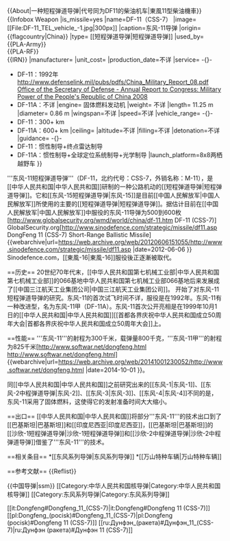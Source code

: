 {{About|一种短程弹道导弹|代号同为DF11的柴油机车|東風11型柴油機車}}
{{Infobox Weapon
|is_missile=yes
|name=DF-11（CSS-7）
|image=[[File:DF-11_TEL_vehicle_-1.jpg|300px]]
|caption=东风-11导弹
|origin= {{flagcountry|China}}
|type= [[短程弹道导弹|短程弹道导弹]]
|used_by= {{PLA-Army}}<br>{{PLA-RF}}<br>{{IRN}}
|manufacturer=
|unit_cost=
|production_date=不详
|service= -{}-
* DF-11：1992年<ref name="DOD">[http://www.defenselink.mil/pubs/pdfs/China_Military_Report_08.pdf Office of the Secretary of Defense - Annual Report to Congress: Military Power of the People's Republic of China 2008](PDF)</ref>
* DF-11A：不详
|engine= 固体燃料发动机
|weight= 不详
|length= 11.25 m
|diameter= 0.86 m
|wingspan=不详
|speed=不详
|vehicle_range= -{}-
* DF-11：300+ km<ref name="DOD" />
* DF-11A：600+ km<ref name="DOD" />
|ceiling=
|altitude=不详
|filling=不详
|detonation=不详
|guidance= -{}-
* DF-11：惯性制导+终点雷达制导
* DF-11A：惯性制导+全球定位系统制导+光学制导
|launch_platform=8x8两栖越野车
}}

'''东风-11短程弹道导弹'''（DF-11，北约代号：CSS-7，外销名称：M-11），是[[中华人民共和国|中华人民共和国]]研制的一种公路机动的[[短程弹道导弹|短程弹道导弹]]。它和[[东风-15短程弹道导弹|东风-15]]是目前[[中国人民解放军|中国人民解放军]]所使用的主要的[[短程弹道导弹|短程弹道导弹]]。据估计目前在[[中国人民解放军|中国人民解放军]]中服役的东风-11导弹为500到600枚<ref>[http://www.globalsecurity.org/wmd/world/china/df-11.htm DF-11 (CSS-7)] GlobalSecurity.org</ref><ref>[http://www.sinodefence.com/strategic/missile/df11.asp DongFeng 11 (CSS-7) Short-Range Ballistic Missile] {{webarchive|url=https://web.archive.org/web/20120606151055/http://www.sinodefence.com/strategic/missile/df11.asp |date=2012-06-06 }} Sinodefence.com</ref>，[[東風-16|東風-16]]服役後正逐漸被取代。

==历史==
20世纪70年代末，[[中华人民共和国第七机械工业部|中华人民共和国第七机械工业部]]的066基地<ref name="A">中华人民共和国第七机械工业部066基地后来发展成了[[中国三江航天工业集团公司|中国三江航天工业集团公司]]。</ref> 开始了对东风-11短程弹道导弹的研究。东风-11的首次试飞时间不详，服役是在1992年<ref name="DOD" />。东风-11有一种改进型，名为东风-11甲（DF-11A）。东风-11首次公开亮相是在1999年10月1日的[[中华人民共和国|中华人民共和国]][[首都各界庆祝中华人民共和国成立50周年大会|首都各界庆祝中华人民共和国成立50周年大会]]上。

==性能==
'''东风-11'''的射程为300千米，载弹量800千克，'''东风-11甲'''的射程为825千米<ref>[http://www.softwar.net/dongfeng.html  http://www.softwar.net/dongfeng.html] {{webarchive|url=https://web.archive.org/web/20141001230052/http://www.softwar.net/dongfeng.html |date=2014-10-01 }}</ref>。

同[[中华人民共和国|中华人民共和国]]之前研究出来的[[东风-1|东风-1]]、[[东风-2中程弹道导弹|东风-2]]、[[东风-3|东风-3]]、[[东风-4|东风-4]]不同的是，东风-11采用了固体燃料，这使得它的发射准备时间大大缩小。

==出口==
[[中华人民共和国|中华人民共和国]]将部分'''东风-11'''的技术出口到了[[巴基斯坦|巴基斯坦]]和[[印度尼西亚|印度尼西亚]]，[[巴基斯坦|巴基斯坦]]的[[沙欣-1短程弹道导弹|沙欣-1短程弹道导弹]]和[[沙欣-2中程弹道导弹|沙欣-2中程弹道导弹]]借鉴了'''东风-11'''的技术。

==相关条目== 
*[[东风系列导弹|东风系列导弹]]
*[[万山特种车辆|万山特种车辆]]

==参考文献==
{{Reflist}}

{{中国导弹|ssm}}
[[Category:中华人民共和国核导弹|Category:中华人民共和国核导弹]]
[[Category:东风系列导弹|Category:东风系列导弹]]

[[it:Dongfeng#Dongfeng_11_(CSS-7)|it:Dongfeng#Dongfeng 11 (CSS-7)]]
[[pl:Dongfeng_(pocisk)#Dongfeng_11_(CSS-7)|pl:Dongfeng (pocisk)#Dongfeng 11 (CSS-7)]]
[[ru:Дунфэн_(ракета)#Дунфэн_11_(CSS-7)|ru:Дунфэн (ракета)#Дунфэн 11 (CSS-7)]]